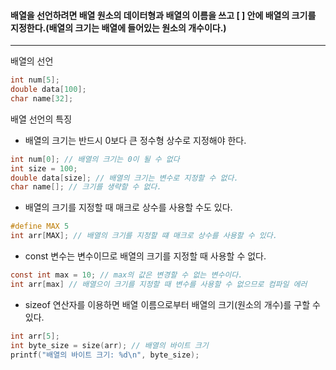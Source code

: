 #### 배열을 선언하려면 배열 원소의 데이터형과 배열의 이름을 쓰고 [  ] 안에 배열의 크기를 지정한다.(배열의 크기는  배열에 들어있는 원소의 개수이다.)
___

배열의 선언
```c
int num[5];
double data[100];
char name[32];
```

배열 선언의 특징
- 배열의 크기는 반드시 0보다 큰 정수형 상수로 지정해야 한다.
```c
int num[0]; // 배열의 크기는 0이 될 수 없다
int size = 100;
double data[size]; // 배열의 크기는 변수로 지정할 수 없다.
char name[]; // 크기를 생략할 수 없다.
```

- 배열의 크기를 지정할 때 매크로 상수를 사용할 수도 있다.
```c
#define MAX 5
int arr[MAX]; // 배열의 크기를 지정할 떄 매크로 상수를 사용할 수 있다.
```

- const 변수는 변수이므로 배열의 크기를 지정할 때 사용할 수 없다.
```c
const int max = 10; // max의 값은 변경할 수 없는 변수이다.
int arr[max] // 배열으이 크기를 지정할 때 변수를 사용할 수 없으므로 컴파일 에러
```

- sizeof 연산자를 이용하면 배열 이름으로부터 배열의 크기(원소의 개수)를 구할 수 있다.
```c
int arr[5];
int byte_size = size(arr); // 배열의 바이트 크기
printf("배열의 바이트 크기: %d\n", byte_size);
```